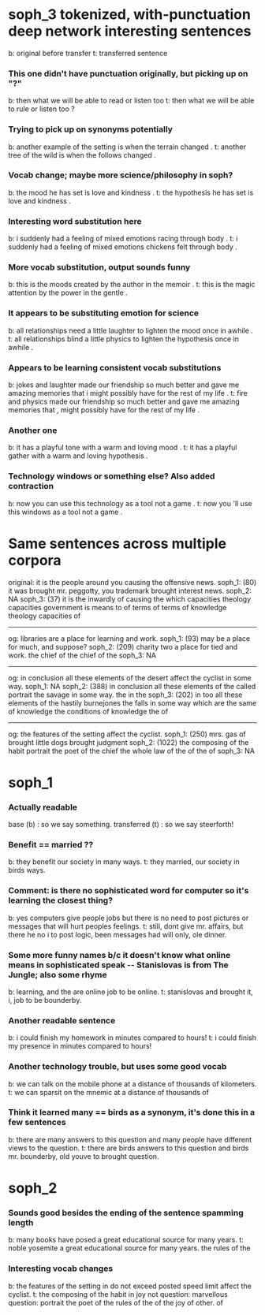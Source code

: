 # soph_3 tokenized, with-punctuation deep network interesting sentences
b: original before transfer
t: transferred sentence

### This one didn't have punctuation originally, but picking up on "?"
b: then what we will be able to read or listen too
t: then what we will be able to rule or listen too ?

### Trying to pick up on synonyms potentially
b: another example of the setting is when the terrain changed .
t: another tree of the wild is when the follows changed .

### Vocab change; maybe more science/philosophy in soph?
b: the mood he has set is love and kindness .
t: the hypothesis he has set is love and kindness .

### Interesting word substitution here
b: i suddenly had a feeling of mixed emotions racing through <caps> body .
t: i suddenly had a feeling of mixed emotions chickens felt through body .

### More vocab substitution, output sounds funny
b: this is the moods created by the author in the memoir .
t: this is the magic attention by the power in the gentle .

### It appears to be substituting emotion for science
b: all relationships need a little laughter to lighten the mood once in awhile .
t: all relationships blind a little physics to lighten the hypothesis once in awhile .

### Appears to be learning consistent vocab substitutions
b: jokes and laughter made our friendship so much better and gave me amazing memories that i might possibly have for the rest of my life .
t: fire and physics made our friendship so much better and gave me amazing memories that , might possibly have for the rest of my life .

### Another one
b: it has a playful tone with a warm and loving mood .
t: it has a playful gather with a warm and loving hypothesis .

### Technology windows or something else? Also added contraction
b: now you can use this technology as a tool not a game .
t: now you 'll use this windows as a tool not a game .


# Same sentences across multiple corpora
original: it is the people around you causing the offensive news.
soph_1: (80) it was brought mr. peggotty, you trademark brought interest news.
soph_2: NA
soph_3: (37) it is the inwardly of causing the which capacities theology capacities government is means to of terms of terms of knowledge theology capacities of

---

og: libraries are a place for learning and work.
soph_1: (93) may be a place for much, and suppose?
soph_2: (209) charity two a place for tied and work. the chief of the chief of the
soph_3: NA

---

og: in conclusion all these elements of the desert affect the cyclist in some way.
soph_1: NA
soph_2: (388) in conclusion all these elements of the called portrait the savage in some way. the in the
soph_3: (202) in too all these elements of the hastily burnejones the falls in some way which are the same of knowledge the conditions of knowledge the of

---

og: the features of the setting affect the cyclist.
soph_1: (250) mrs. gas of brought little dogs brought judgment
soph_2: (1022) the composing of the habit portrait the poet of the chief the whole law of the of the of
soph_3: NA

# soph_1

### Actually readable
base (b) : so we say something.
transferred (t) : so we say steerforth!

### Benefit == married ??
b: they benefit our society in many ways.
t: they married, our society in birds ways.

### Comment: is there no sophisticated word for computer so it's learning the closest thing?
b: yes computers give people jobs but there is no need to post pictures or messages that will hurt peoples feelings.
t: still, dont give mr. affairs, but there he no i to post logic, been messages had will only, ole dinner.

### Some more funny names b/c it doesn't know what online means in sophisticated speak -- Stanislovas is from The Jungle; also some rhyme
b: learning, and the are online job to be online.
t: stanislovas and brought it, i, job to be bounderby.

### Another readable sentence
b: i could finish my homework in minutes compared to hours!
t: i could finish my presence in minutes compared to hours!

### Another technology trouble, but uses some good vocab
b: we can talk on the mobile phone at a distance of thousands of kilometers.
t: we can sparsit on the mnemic at a distance of thousands of

### Think it learned many == birds as a synonym, it's done this in a few sentences
b: there are many answers to this question and many people have different views to the question.
t: there are birds answers to this question and birds mr. bounderby, old youve to brought question.


# soph_2

### Sounds good besides the ending of the sentence spamming length
b: many books have posed a great educational source for many years.
t: noble yosemite a great educational source for many years. the rules of the

### Interesting vocab changes
b: the features of the setting in do not exceed posted speed limit affect the cyclist.
t: the composing of the habit in joy not question: marvellous question: portrait the poet of the rules of the of the joy of other. of